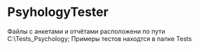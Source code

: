 # PsyhologyTester

Файлы с анкетами и отчётами расположени по пути C:\Tests_Psychology;
Примеры тестов находтся в папке Tests
